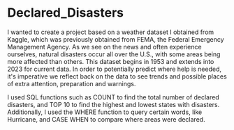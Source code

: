 # Declared_Disasters

I wanted to create a project based on a weather dataset I obtained from Kaggle, which was previously obtained from FEMA, the Federal Emergency Management Agency. As we see on the news and often experience ourselves, natural disasters occur all over the U.S., with some areas being more affected than others. This dataset begins in 1953 and extends into 2023 for current data. In order to potentially predict where help is needed, it's imperative we reflect back on the data to see trends and possible places of extra attention, preparation and warnings. 

I used SQL functions such as COUNT to find the total number of declared disasters, and TOP 10 to find the highest and lowest states with disasters. Additionally, I used the WHERE function to query certain words, like Hurricane, and CASE WHEN to compare where areas were declared. 
